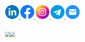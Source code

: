 <a href="https://www.linkedin.com/in/ivan-danyliuk/">
  <img width="45px" src="linkedin.png" />
</a>
<a href="https://www.facebook.com/ivan.a.danyliuk">
  <img width="45px" src="facebook.png" />
</a>
<a href="https://www.instagram.com/daniliuk.ivan">
  <img width="45px" src="instagram.png" />
</a>
<a href="#">
  <img width="45px" src="telegram.png" />
</a>
<a href="mailto:ivandaniliuk@gmail.com">
  <img width="45px" src="mail.png" />
</a>

# 

<img align="left" height="230px" src="https://github-readme-stats.vercel.app/api?username=IvanDanyliuk" />
<img align="left" height="230px" src="https://github-readme-stats.vercel.app/api/top-langs/?username=IvanDanyliuk&layout=compact" />
